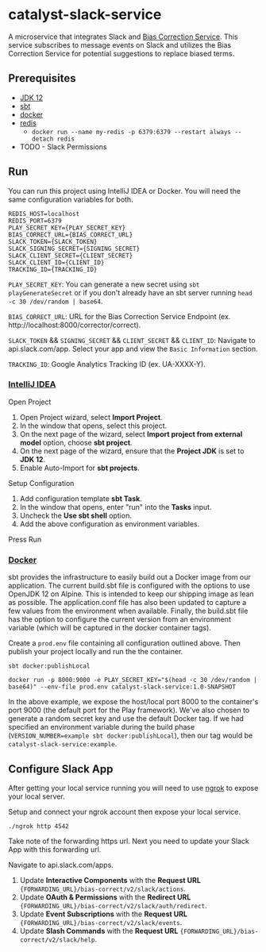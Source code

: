 # catalyst-slack-service

A microservice that integrates Slack and [Bias Correction Service](https://github.com/willowtreeapps/catalyst-bias-correct-service). This service subscribes to message events on Slack and utilizes the Bias Correction Service for potential suggestions to replace biased terms.

## Prerequisites
* [JDK 12](https://www.oracle.com/java/technologies/javase/jdk12-archive-downloads.html)
* [sbt](https://www.scala-sbt.org/download.html)
* [docker](https://hub.docker.com/editions/community/docker-ce-desktop-mac)
* [redis](https://redis.io/topics/quickstart) 
    - ```docker run --name my-redis -p 6379:6379 --restart always --detach redis```
* TODO - Slack Permissions

## Run

You can run this project using IntelliJ IDEA or Docker. You will need the same configuration variables for both.

```
REDIS_HOST=localhost
REDIS_PORT=6379
PLAY_SECRET_KEY={PLAY_SECRET_KEY}
BIAS_CORRECT_URL={BIAS_CORRECT_URL}
SLACK_TOKEN={SLACK_TOKEN}
SLACK_SIGNING_SECRET={SIGNING_SECRET}
SLACK_CLIENT_SECRET={CLIENT_SECRET}
SLACK_CLIENT_ID={CLIENT_ID}
TRACKING_ID={TRACKING_ID}
```

`PLAY_SECRET_KEY`: You can generate a new secret using `sbt playGenerateSecret` or if you don't already have an sbt server running `head -c 30 /dev/random | base64`.

`BIAS_CORRECT_URL`: URL for the Bias Correction Service Endpoint (ex. http://localhost:8000/corrector/correct).

`SLACK_TOKEN` && `SIGNING_SECRET` && `CLIENT_SECRET` && `CLIENT_ID`: Navigate to api.slack.com/app. Select your app and view the `Basic Information` section.

`TRACKING_ID`: Google Analytics Tracking ID (ex. UA-XXXX-Y).

### [IntelliJ IDEA](https://www.jetbrains.com/idea/)
Open Project
1. Open Project wizard, select **Import Project**.
1. In the window that opens, select this project.
1. On the next page of the wizard, select **Import project from external model** option, choose **sbt project**.
1. On the next page of the wizard, ensure that the **Project JDK** is set to **JDK 12**.
1. Enable Auto-Import for **sbt projects**.

Setup Configuration
1. Add configuration template **sbt Task**.
2. In the window that opens, enter "run" into the **Tasks** input.
3. Uncheck the **Use sbt shell** option.
4. Add the above configuration as environment variables.

Press Run

### [Docker](https://hub.docker.com/editions/community/docker-ce-desktop-mac)
sbt provides the infrastructure to easily build out a Docker image from our application. The current build.sbt file is configured with the options to use OpenJDK 12 on Alpine. This is intended to keep our shipping image as lean as possible. The application.conf file has also been updated to capture a few values from the environment when available. Finally, the build.sbt file has the option to configure the current version from an environment variable (which will be captured in the docker container tags).

Create a `prod.env` file containing all configuration outlined above. Then publish your project locally and run the the container.

```
sbt docker:publishLocal

docker run -p 8000:9000 -e PLAY_SECRET_KEY="$(head -c 30 /dev/random | base64)" --env-file prod.env catalyst-slack-service:1.0-SNAPSHOT
```

In the above example, we expose the host/local port 8000 to the container's port 9000 (the default port for the Play framework).  We've also chosen to generate a random secret key and use the default Docker tag.  If we had specified an environment variable during the build phase (`VERSION_NUMBER=example sbt docker:publishLocal`), then our tag would be `catalyst-slack-service:example`.

## Configure Slack App

After getting your local service running you will need to use [ngrok](https://dashboard.ngrok.com/get-started) to expose your local server. 

Setup and connect your ngrok account then expose your local service.

`./ngrok http 4542`

Take note of the forwarding https url. Next you need to update your Slack App with this forwarding url. 

Navigate to api.slack.com/apps.

1. Update **Interactive Components** with the **Request URL** `{FORWARDING_URL}/bias-correct/v2/slack/actions`.
2. Update **OAuth & Permissions** with the **Redirect URL** `{FORWARDING_URL}/bias-correct/v2/slack/auth/redirect`.
3. Update **Event Subscriptions** with the **Request URL** `{FORWARDING_URL}/bias-correct/v2/slack/events`.
4. Update **Slash Commands** with the **Request URL** `{FORWARDING_URL}/bias-correct/v2/slack/help`.
